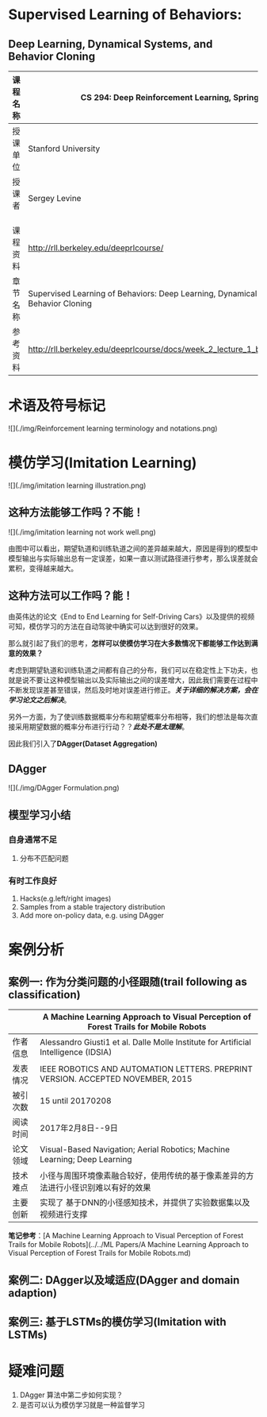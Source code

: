 # Supervised Learning of Behaviors:  
## Deep Learning, Dynamical Systems, and Behavior Cloning

| 课程名称 | CS 294: Deep Reinforcement Learning, Spring 2017 | 
| ------- | ---------------------------------- |
| 授课单位 | Stanford University |
| 授课者   | Sergey Levine      |  
| 课程资料 | http://rll.berkeley.edu/deeprlcourse/ |
| 章节名称 | Supervised Learning of Behaviors: Deep Learning, Dynamical Systems, and Behavior Cloning |
| 参考资料 | http://rll.berkeley.edu/deeprlcourse/docs/week_2_lecture_1_behavior_cloning.pdf |

# 术语及符号标记
![](./img/Reinforcement learning terminology and notations.png)

# 模仿学习(Imitation Learning)
![](./img/imitation learning illustration.png)

## 这种方法能够工作吗？不能！
![](./img/imitation learning not work well.png)

由图中可以看出，期望轨道和训练轨道之间的差异越来越大，原因是得到的模型中模型输出与实际输出总有一定误差，如果一直以测试路径进行参考，那么误差就会累积，变得越来越大。

## 这种方法可以工作吗？能！
由英伟达的论文《End to End Learning for Self-Driving Cars》以及提供的视频可知，模仿学习的方法在自动驾驶中确实可以达到很好的效果。

那么就引起了我们的思考，**怎样可以使模仿学习在大多数情况下都能够工作达到满意的效果？**

考虑到期望轨道和训练轨道之间都有自己的分布，我们可以在稳定性上下功夫，也就是说不要让这种模型输出以及实际输出之间的误差增大，因此我们需要在过程中不断发现误差甚至错误，然后及时地对误差进行修正。***关于详细的解决方案，会在学习论文之后解决***。

另外一方面，为了使训练数据概率分布和期望概率分布相等，我们的想法是每次直接采用期望数据的概率分布进行行动？？***此处不是太理解***。

因此我们引入了**DAgger(Dataset Aggregation)**

## DAgger
![](./img/DAgger Formulation.png)

## 模型学习小结
### 自身通常不足
1. 分布不匹配问题

### 有时工作良好
1. Hacks(e.g.left/right images)
2. Samples from a stable trajectory distribution
3. Add more on-policy data, e.g. using DAgger

# 案例分析
## 案例一: 作为分类问题的小径跟随(trail following as classification)
|               | A Machine Learning Approach to Visual Perception of Forest Trails for Mobile Robots |
| ------------- | -------------            |
| 作者信息 |  Alessandro Giusti1 et al. Dalle Molle Institute for Artificial Intelligence (IDSIA)  |
| 发表情况 |  IEEE ROBOTICS AND AUTOMATION LETTERS. PREPRINT VERSION. ACCEPTED NOVEMBER, 2015      |
| 被引次数 | 15 until 20170208             |
| 阅读时间 | 2017年2月8日--9日              |
| 论文领域 | Visual-Based Navigation; Aerial Robotics; Machine Learning; Deep Learning        |  
| 技术难点 | 小径与周围环境像素融合较好，使用传统的基于像素差异的方法进行小径识别难以有好的效果       |
| 主要创新 | 实现了 基于DNN的小径感知技术，并提供了实验数据集以及视频进行支撑 |
**笔记参考**：[A Machine Learning Approach to Visual Perception of Forest Trails for Mobile Robots](../../ML Papers/A Machine Learning Approach to Visual Perception of Forest Trails for Mobile Robots.md)
## 案例二: DAgger以及域适应(DAgger and domain adaption)

## 案例三: 基于LSTMs的模仿学习(Imitation with LSTMs)


# 疑难问题 
1. DAgger 算法中第二步如何实现？
2. 是否可以认为模仿学习就是一种监督学习 
